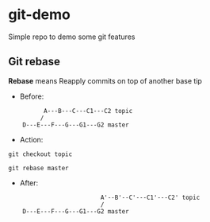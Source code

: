 # git-demo
Simple repo to demo some git features


## Git rebase

**Rebase** means Reapply commits on top of another base tip

- Before:

```
          A---B---C---C1---C2 topic
         /
    D---E---F---G---G1---G2 master
```

- Action:

`git checkout topic`

`git rebase master`

- After: 

```
                          A'--B'--C'---C1'---C2' topic
                          /
    D---E---F---G---G1---G2 master
```
